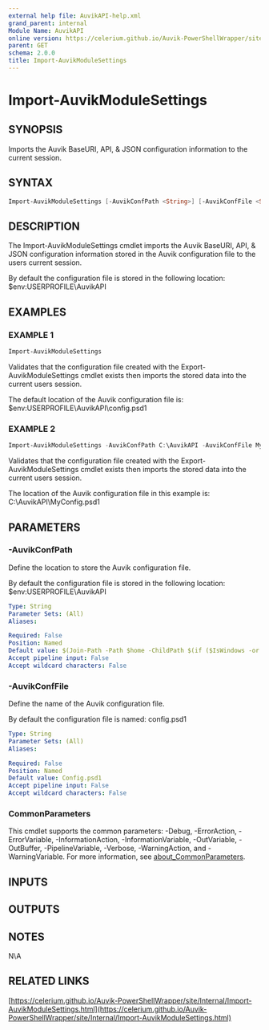 ```yaml
---
external help file: AuvikAPI-help.xml
grand_parent: internal
Module Name: AuvikAPI
online version: https://celerium.github.io/Auvik-PowerShellWrapper/site/internal/Import-AuvikModuleSettings.html
parent: GET
schema: 2.0.0
title: Import-AuvikModuleSettings
---
```


# Import-AuvikModuleSettings

## SYNOPSIS
Imports the Auvik BaseURI, API, & JSON configuration information to the current session.

## SYNTAX

```powershell
Import-AuvikModuleSettings [-AuvikConfPath <String>] [-AuvikConfFile <String>] [<CommonParameters>]
```

## DESCRIPTION
The Import-AuvikModuleSettings cmdlet imports the Auvik BaseURI, API, & JSON configuration
information stored in the Auvik configuration file to the users current session.

By default the configuration file is stored in the following location:
    $env:USERPROFILE\AuvikAPI

## EXAMPLES

### EXAMPLE 1
```powershell
Import-AuvikModuleSettings
```

Validates that the configuration file created with the Export-AuvikModuleSettings cmdlet exists
then imports the stored data into the current users session.

The default location of the Auvik configuration file is:
    $env:USERPROFILE\AuvikAPI\config.psd1

### EXAMPLE 2
```powershell
Import-AuvikModuleSettings -AuvikConfPath C:\AuvikAPI -AuvikConfFile MyConfig.psd1
```

Validates that the configuration file created with the Export-AuvikModuleSettings cmdlet exists
then imports the stored data into the current users session.

The location of the Auvik configuration file in this example is:
    C:\AuvikAPI\MyConfig.psd1

## PARAMETERS

### -AuvikConfPath
Define the location to store the Auvik configuration file.

By default the configuration file is stored in the following location:
    $env:USERPROFILE\AuvikAPI

```yaml
Type: String
Parameter Sets: (All)
Aliases:

Required: False
Position: Named
Default value: $(Join-Path -Path $home -ChildPath $(if ($IsWindows -or $PSEdition -eq 'Desktop'){"AuvikAPI"}else{".AuvikAPI"}) )
Accept pipeline input: False
Accept wildcard characters: False
```

### -AuvikConfFile
Define the name of the Auvik configuration file.

By default the configuration file is named:
    config.psd1

```yaml
Type: String
Parameter Sets: (All)
Aliases:

Required: False
Position: Named
Default value: Config.psd1
Accept pipeline input: False
Accept wildcard characters: False
```

### CommonParameters
This cmdlet supports the common parameters: -Debug, -ErrorAction, -ErrorVariable, -InformationAction, -InformationVariable, -OutVariable, -OutBuffer, -PipelineVariable, -Verbose, -WarningAction, and -WarningVariable. For more information, see [about_CommonParameters](http://go.microsoft.com/fwlink/?LinkID=113216).

## INPUTS

## OUTPUTS

## NOTES
N\A

## RELATED LINKS

[https://celerium.github.io/Auvik-PowerShellWrapper/site/Internal/Import-AuvikModuleSettings.html](https://celerium.github.io/Auvik-PowerShellWrapper/site/Internal/Import-AuvikModuleSettings.html)

